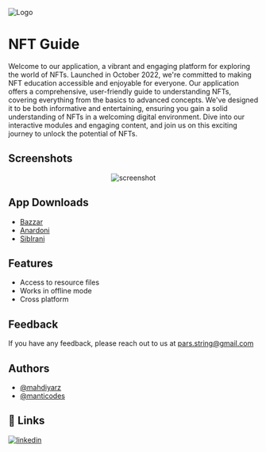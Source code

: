 
![Logo](https://i.postimg.cc/Qd6qgcby/pars-string.png)


# NFT Guide

Welcome to our application, a vibrant and engaging platform for exploring the world of NFTs. Launched in October 2022, we're committed to making NFT education accessible and enjoyable for everyone. Our application offers a comprehensive, user-friendly guide to understanding NFTs, covering everything from the basics to advanced concepts. We've designed it to be both informative and entertaining, ensuring you gain a solid understanding of NFTs in a welcoming digital environment. Dive into our interactive modules and engaging content, and join us on this exciting journey to unlock the potential of NFTs.


## Screenshots
<div align="center"> 
 <img src="https://amazone-clone.storage.iran.liara.space/NFT%20MOCK.png" alt="screenshot" />
</div>







## App Downloads

 - [Bazzar](https://cafebazaar.ir/app/com.pars_string.nft_guide)
 - [Anardoni](https://anardoni.com/ios/app/PZ2JHDFiu)
 - [SibIrani](https://sibirani.com/apps/nft-guide/)

## Features

- Access to resource files
- Works in offline mode
- Cross platform


## Feedback

If you have any feedback, please reach out to us at pars.string@gmail.com


## Authors

- [@mahdiyarz](https://www.github.com/mahdiyarz)
- [@manticodes](https://github.com/Sinazrp)


## 🔗 Links

[![linkedin](https://img.shields.io/badge/linkedin-0A66C2?style=for-the-badge&logo=linkedin&logoColor=white)](https://www.linkedin.com/company/pars-string)


